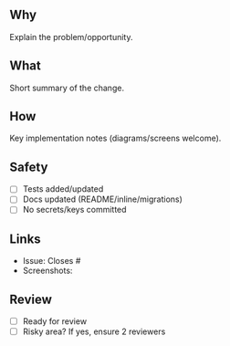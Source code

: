 ## Why

Explain the problem/opportunity.

## What

Short summary of the change.

## How

Key implementation notes (diagrams/screens welcome).

## Safety

- [ ] Tests added/updated
- [ ] Docs updated (README/inline/migrations)
- [ ] No secrets/keys committed

## Links

- Issue: Closes #
- Screenshots:

## Review

- [ ] Ready for review
- [ ] Risky area? If yes, ensure 2 reviewers
